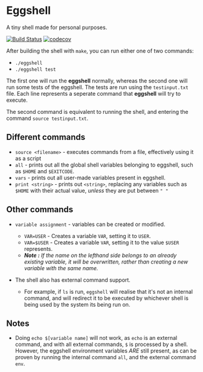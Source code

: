 # Eggshell
A tiny shell made for personal purposes.

[![Build Status](https://travis-ci.org/MasterTextman/eggshell.svg?branch=master)](https://travis-ci.org/MasterTextman/eggshell)
[![codecov](https://img.shields.io/codecov/c/github/MasterTextman/eggshell.svg)](https://codecov.io/gh/MasterTextman/eggshell)

After building the shell with `make`, you can run either one of two commands:
 - `./eggshell`
 - `./eggshell test`

The first one will run the **eggshell** normally, whereas the second one will
run some tests of the eggshell. The tests are run using the `testinput.txt` file.
Each line represents a seperate command that **eggshell** will try to execute.

The second command is equivalent to running the shell, and entering the command `source testinput.txt`.

## Different commands
 - `source <filename>` - executes commands from a file, effectively using it as a script
 - `all` - prints out all the global shell variables belonging to eggshell, such as `$HOME` and `$EXITCODE`.
 - `vars` - prints out all user-made variables present in eggshell.
 - `print <string>` - prints out `<string>`, replacing any variables such as `$HOME` with their actual value, *unless* they are put between `" "`

## Other commands
 - `variable assignment` - variables can be created or modified.
   - `VAR=USER` - Creates a variable `VAR`, setting it to `USER`.
   - `VAR=$USER` - Creates a variable `VAR`, setting it to the value `$USER` represents.
   - ***Note :*** *If the name on the lefthand side belongs to an already existing variable, it will be overwritten, rather than creating a new variable with the same name.*
   
 - The shell also has external command support.
   - For example, if `ls` is run, `eggshell` will realise that it's not an internal command, and will redirect it to be executed by whichever shell is being used by the system its being run on.

## Notes
  - Doing `echo $[variable name]` will not work, as `echo` is an external command, and with all external commands, `$` is processed by a shell. However, the eggshell environment variables *ARE* still present, as can be proven by running the internal command `all`, and the external command `env`.
